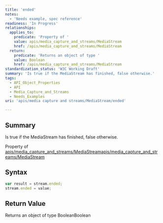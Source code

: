 ```yaml
---
title: 'ended'
notes:
  - 'Needs example, spec reference'
readiness: 'In Progress'
relationships:
  applies_to:
    predicate: 'Property of '
    value: apis/media_capture_and_streams/MediaStream
    href: /apis/media_capture_and_streams/MediaStream
  return:
    predicate: 'Returns an object of type '
    value: Boolean
    href: /apis/media_capture_and_streams/MediaStream
standardization_status: 'W3C Working Draft'
summary: 'Is true if the MediaStream has finished, false otherwise.'
tags:
  - API_Object_Properties
  - API
  - Media_Capture_and_Streams
  - Needs_Examples
uri: 'apis/media capture and streams/MediaStream/ended'

---
```

## Summary

Is true if the MediaStream has finished, false otherwise.

Property of [apis/media\_capture\_and\_streams/MediaStream](/apis/media_capture_and_streams/MediaStream)[apis/media\_capture\_and\_streams/MediaStream](/apis/media_capture_and_streams/MediaStream)

## Syntax

``` js
var result = stream.ended;
stream.ended = value;
```

## Return Value

Returns an object of type BooleanBoolean

